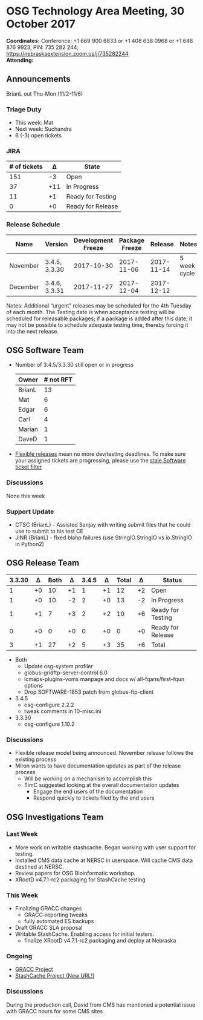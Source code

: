 # OSG Technology Area Meeting, 30 October 2017

**Coordinates:** Conference: +1 669 900 6833  or +1 408 638 0968  or +1 646 876 9923, PIN: 735 282 244; <https://nebraskaextension.zoom.us/j/735282244>    
**Attending:**  


## Announcements

BrianL out Thu-Mon (11/2-11/6)

### Triage Duty

-   This week: Mat
-   Next week: Suchandra
-   6 (-3) open tickets


### JIRA

| # of tickets | &Delta; | State             |
|------------ |------- |----------------- |
| 151          | -3      | Open              |
| 37           | +11     | In Progress       |
| 11           | +1      | Ready for Testing |
| 0            | +0      | Ready for Release |


### Release Schedule

| Name     | Version       | Development Freeze | Package Freeze | Release    | Notes        |
|-------- |------------- |------------------ |-------------- |---------- |------------ |
| November | 3.4.5, 3.3.30 | 2017-10-30         | 2017-11-06     | 2017-11-14 | 5 week cycle |
| December | 3.4.6, 3.3.31 | 2017-11-27         | 2017-12-04     | 2017-12-12 |              |

Notes: Additional “urgent” releases may be scheduled for the 4th Tuesday of each month. The Testing date is when acceptance testing will be scheduled for releasable packages; if a package is added after this date, it may not be possible to schedule adequate testing time, thereby forcing it into the next release.  


## OSG Software Team

-   Number of 3.4.5/3.3.30 still open or in progress

    | Owner  | # not RFT |
    |------ |--------- |
    | BrianL | 13        |
    | Mat    | 6         |
    | Edgar  | 6         |
    | Carl   | 4         |
    | Marian | 1         |
    | DaveD  | 1         |

-   [Flexible releases](https://opensciencegrid.github.io/technology/policy/flexible-release-model/) mean no more dev/testing deadlines. To make sure your assigned tickets are progressing, please use the [stale Software ticket filter](https://jira.opensciencegrid.org/issues/?filter=16356)


### Discussions

None this week  


### Support Update

-   CTSC (BrianL) - Assisted Sanjay with writing submit files that he could use to submit to his test CE
-   JINR (BrianL) - fixed blahp failures (use StringIO.StringIO vs io.StringIO in Python2)


## OSG Release Team

| 3.3.30 | &Delta; | Both | &Delta; | 3.4.5 | &Delta; | Total | &Delta; | Status            |
|------ |------- |---- |------- |----- |------- |----- |------- |----------------- |
| 1      | +0      | 10   | +1      | 1     | +1      | 12    | +2      | Open              |
| 1      | +0      | 10   | -2      | 2     | +0      | 13    | -2      | In Progress       |
| 1      | +1      | 7    | +3      | 2     | +2      | 10    | +6      | Ready for Testing |
| 0      | +0      | 0    | +0      | 0     | +0      | 0     | +0      | Ready for Release |
| 3      | +1      | 27   | +2      | 5     | +3      | 35    | +6      | Total             |

-   Both  
    -   Update osg-system profiler
    -   globus-gridftp-server-control 6.0
    -   lcmaps-plugins-voms manpage and docs w/ all-fqans/first-fqun options
    -   Drop SOFTWARE-1853 patch from globus-ftp-client
-   3.4.5  
    -   osg-configure 2.2.2
    -   tweak comments in 10-misc.ini
-   3.3.30  
    -   osg-configure 1.10.2


### Discussions

-   Flexible release model being announced. November release follows the existing process
-   Miron wants to have documentation updates as part of the release process  
    -   Will be working on a mechanism to accomplish this
    -   TimC suggested looking at the overall documentation updates  
        -   Engage the end users of the documentation
        -   Respond quickly to tickets filed by the end users


## OSG Investigations Team


### Last Week

-   More work on writable stashcache.  Began working with user support for testing.
-   Installed CMS data cache at NERSC in userspace.  Will cache CMS data destined at NERSC.
-   Review papers for OSG Bioinformatic workshop.
-   XRootD v4.7.1-rc2 packaging for StashCache testing


### This Week

-   Finalizing GRACC changes  
    -   GRACC-reporting tweaks
    -   fully automated ES backups
-   Draft GRACC SLA proposal
-   Writable StashCache. Enabling access for initial testers.  
    -   finalize XRootD v4.7.1-rc2 packaging and deploy at Nebraska


### Ongoing

-   [GRACC Project](https://jira.opensciencegrid.org/projects/GRACC/)
-   [StashCache Project (New URL!)](https://opensciencegrid.github.io/StashCache/)


### Discussions

During the production call, David from CMS has mentioned a potential issue with GRACC hours for some CMS sites
